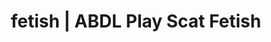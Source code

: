 ---
categories:
- Shibari
- Slow Burn
- Spiritual Kink
- Sensual Cosplay
- Immersive Erotica
image: /assets/images/1747714156763.jpg
layout: post
schema:
  description: Premium adult content featuring ABDL Play, Scat Fetish. High-quality
    visuals with sensual themes.
  keywords:
  - Alt Romance
  - Femdom
  - ABDL Play
  - Gothic Erotica
  - Inclusive Desire
  - Lingerie Art
  - Scat Fetish
  name: 1747714156763 | ABDL Play Scat Fetish
  type: VisualArtwork
seo:
  description: Featured content with sensual Scat Fetish, ABDL Play. HD images available.
  keywords: Scat Fetish, ABDL Play
  og_image: /assets/images/1747714156763.jpg
  schema_type: VisualArtwork
tags:
- '#fetish'
- ABDL Play
- Scat Fetish
title: fetish | ABDL Play Scat Fetish
---